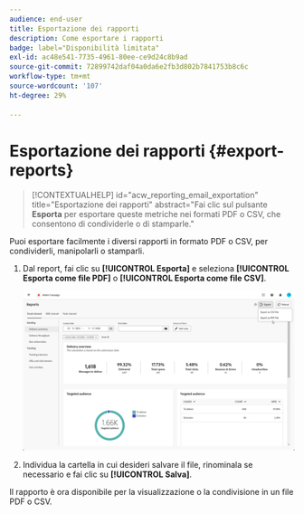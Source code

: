 ```yaml
---
audience: end-user
title: Esportazione dei rapporti
description: Come esportare i rapporti
badge: label="Disponibilità limitata"
exl-id: ac48e541-7735-4961-80ee-ce9d24c8b9ad
source-git-commit: 72899742daf04a0da6e2fb3d802b7841753b8c6c
workflow-type: tm+mt
source-wordcount: '107'
ht-degree: 29%

---
```


# Esportazione dei rapporti {#export-reports}

>[!CONTEXTUALHELP]
>id="acw_reporting_email_exportation"
>title="Esportazione dei rapporti"
>abstract="Fai clic sul pulsante **Esporta** per esportare queste metriche nei formati PDF o CSV, che consentono di condividerle o di stamparle."

Puoi esportare facilmente i diversi rapporti in formato PDF o CSV, per condividerli, manipolarli o stamparli.

1. Dal report, fai clic su **[!UICONTROL Esporta]** e seleziona **[!UICONTROL Esporta come file PDF]** o **[!UICONTROL Esporta come file CSV]**.

   ![](assets/global_report_export.png)

1. Individua la cartella in cui desideri salvare il file, rinominala se necessario e fai clic su **[!UICONTROL Salva]**.

Il rapporto è ora disponibile per la visualizzazione o la condivisione in un file PDF o CSV.

